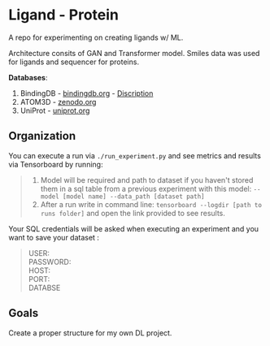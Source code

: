 # Ligand - Protein 
A repo for experimenting on creating ligands w/ ML.

Architecture consits of GAN and Transformer model. Smiles data was used for ligands and sequencer for proteins. 

**Databases**:

1. BindingDB - [bindingdb.org](https://www.bindingdb.org/rwd/bind/chemsearch/marvin/Download.jsp) - [Discription](https://www.bindingdb.org/bind/chemsearch/marvin/BindingDB-SDfile-Specification.pdf)
2. ATOM3D - [zenodo.org](https://zenodo.org/record/4914718#.Y7_vRafMKV6)
3. UniProt - [uniprot.org](https://www.uniprot.org/help/downloads#embeddings)


<h2> Organization </h2>

You can execute a run via `./run_experiment.py` and see metrics and results via Tensorboard by running:

> 1. Model will be required and path to dataset if you haven't stored them in a sql table from a previous experiment with this model:  `--model [model name] --data_path [dataset path]` <br>
> 2. After a run write in command line:
`tensorboard --logdir [path to runs folder]` and open the link provided to see results.

Your SQL credentials will be asked when executing an experiment and you want to save your dataset :

> USER: <br>
> PASSWORD: <br>
> HOST: <br>
> PORT: <br>
> DATABSE

<h2> Goals </h2>
Create a proper structure for my own DL project.
